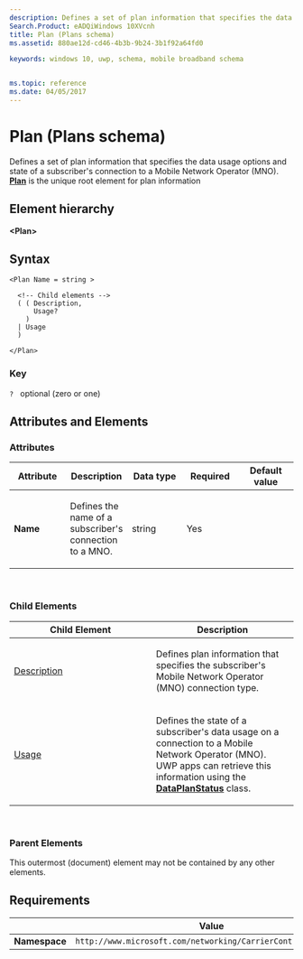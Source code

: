 ```yaml
---
description: Defines a set of plan information that specifies the data usage options and state of a subscriber's connection to a Mobile Network Operator (MNO).
Search.Product: eADQiWindows 10XVcnh
title: Plan (Plans schema)
ms.assetid: 880ae12d-cd46-4b3b-9b24-3b1f92a64fd0

keywords: windows 10, uwp, schema, mobile broadband schema


ms.topic: reference
ms.date: 04/05/2017
---
```


# Plan (Plans schema)


Defines a set of plan information that specifies the data usage options and state of a subscriber's connection to a Mobile Network Operator (MNO). [**Plan**](element-plan.md) is the unique root element for plan information

## Element hierarchy

**&lt;Plan&gt;**

## Syntax

``` syntax
<Plan Name = string >

  <!-- Child elements -->
  ( ( Description,
      Usage?
    )
  | Usage
  )

</Plan>
```

### Key

`?`   optional (zero or one)

## Attributes and Elements


### Attributes

<table>
<colgroup>
<col width="20%" />
<col width="20%" />
<col width="20%" />
<col width="20%" />
<col width="20%" />
</colgroup>
<thead>
<tr class="header">
<th>Attribute</th>
<th>Description</th>
<th>Data type</th>
<th>Required</th>
<th>Default value</th>
</tr>
</thead>
<tbody>
<tr class="odd">
<td><strong>Name</strong></td>
<td><p>Defines the name of a subscriber's connection to a MNO.</p></td>
<td>string</td>
<td>Yes</td>
<td></td>
</tr>
</tbody>
</table>

 

### Child Elements

<table>
<colgroup>
<col width="50%" />
<col width="50%" />
</colgroup>
<thead>
<tr class="header">
<th>Child Element</th>
<th>Description</th>
</tr>
</thead>
<tbody>
<tr class="odd">
<td><a href="element-description.md">Description</a> </td>
<td><p>Defines plan information that specifies the subscriber's Mobile Network Operator (MNO) connection type.</p></td>
</tr>
<tr class="even">
<td><a href="element-usage.md">Usage</a> </td>
<td><p>Defines the state of a subscriber's data usage on a connection to a Mobile Network Operator (MNO). UWP apps can retrieve this information using the <a href="/uwp/api/Windows.Networking.Connectivity.DataPlanStatus"><strong>DataPlanStatus</strong></a>  class.</p></td>
</tr>
</tbody>
</table>

 

### Parent Elements

This outermost (document) element may not be contained by any other elements.

## Requirements

|          | Value        |
|----------|--------------|
| **Namespace** | `http://www.microsoft.com/networking/CarrierControl/Plans/v1` |

 

 
